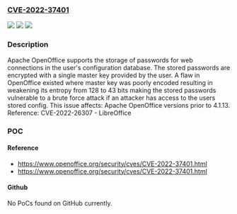 ### [CVE-2022-37401](https://cve.mitre.org/cgi-bin/cvename.cgi?name=CVE-2022-37401)
![](https://img.shields.io/static/v1?label=Product&message=Apache%20OpenOffice&color=blue)
![](https://img.shields.io/static/v1?label=Version&message=Apache%20OpenOffice%204%3C%204.1.13%20&color=brighgreen)
![](https://img.shields.io/static/v1?label=Vulnerability&message=CWE-331%20Insufficient%20Entropy&color=brighgreen)

### Description

Apache OpenOffice supports the storage of passwords for web connections in the user's configuration database. The stored passwords are encrypted with a single master key provided by the user. A flaw in OpenOffice existed where master key was poorly encoded resulting in weakening its entropy from 128 to 43 bits making the stored passwords vulnerable to a brute force attack if an attacker has access to the users stored config. This issue affects: Apache OpenOffice versions prior to 4.1.13. Reference: CVE-2022-26307 - LibreOffice

### POC

#### Reference
- https://www.openoffice.org/security/cves/CVE-2022-37401.html
- https://www.openoffice.org/security/cves/CVE-2022-37401.html

#### Github
No PoCs found on GitHub currently.

